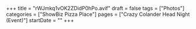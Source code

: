+++
title = "rWJmkq1vOK2ZDidP0hPo.avif"
draft = false
tags = ["Photos"]
categories = ["ShowBiz Pizza Place"]
pages = ["Crazy Colander Head Night (Event)"]
startDate = ""
+++
